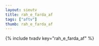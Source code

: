 ```yaml
--- 
layout: sieutv
title: rah_e_farda_af
tags: ["aftv"]
thumb: rah_e_farda_af
---
```

{% include tvadv key="rah_e_farda_af" %}

